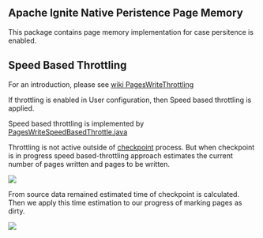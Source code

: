 Apache Ignite Native Peristence Page Memory
-------------------------------------------
This package contains page memory implementation for case persitence is enabled.

Speed Based Throttling
----------------------
For an introduction, please see
[wiki PagesWriteThrottling](https://cwiki.apache.org/confluence/display/IGNITE/Ignite+Persistent+Store+-+under+the+hood#IgnitePersistentStore-underthehood-PagesWriteThrottling)

If throttling is enabled in User configuration, then Speed based throttling is applied.

Speed based throttling is implemented by
[PagesWriteSpeedBasedThrottle.java](PagesWriteSpeedBasedThrottle.java)

Throttling is not active outside of [checkpoint](../checkpoint) process.
But when checkpoint is in progress speed based-throttling approach estimates the current number of pages written and pages to be written.

<img src="https://docs.google.com/drawings/d/e/2PACX-1vT1u2fuSdIItg67J02ukUGx3cY1tc9B-eebRSa0Hu4zwzkzpJdNSmSCpRD1EmGhYTCxa-kYqSDKOt-v/pub?w=425&amp;h=589">


From source data remained estimated time of checkpoint is calculated. Then we apply this time estimation to our progress of marking pages as dirty.

<img src="https://docs.google.com/drawings/d/e/2PACX-1vTr9mhBts4rLzoqcRWOy78qPEL2UHMaJLIXGu4_1TlinbdLdtz5aGbhPMzy4uxLWup8dZdDsnZeOUxR/pub?w=441&amp;h=575">

